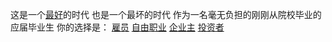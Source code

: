 这是一个[最好](you/you.md)的时代 也是一个最坏的时代
作为一名毫无负担的刚刚从院校毕业的应届毕业生
你的选择是：
[雇员](employee/employee.md)
[自由职业](selfEmloyed/selfEmloyed.md)
[企业主](businessOwner/businessOwner.md)
[投资者](investor/investor.md)
